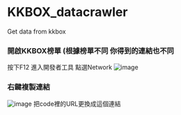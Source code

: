 # KKBOX_datacrawler
Get data from kkbox
### 開啟KKBOX榜單 (根據榜單不同 你得到的連結也不同
按下F12 進入開發者工具
點選Network
![image](https://github.com/KidLiumingjie/KKBOX_datacrawler/assets/108582775/dad8b140-b7b2-483f-a359-ef772724fa32)
### 右鍵複製連結
![image](https://github.com/KidLiumingjie/KKBOX_datacrawler/assets/108582775/171a25e6-9686-44ef-af93-34e983478590)
把code裡的URL更換成這個連結
